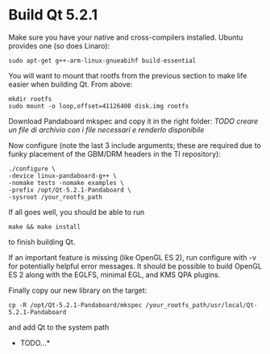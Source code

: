 Build Qt 5.2.1
==============

Make sure you have your native and cross-compilers installed. Ubuntu provides one (so does Linaro):
```
sudo apt-get g++-arm-linux-gnueabihf build-essential
```
You will want to mount that rootfs from the previous section to make life easier when building Qt. From above:
```
mkdir rootfs
sudo mount -o loop,offset=41126400 disk.img rootfs
```

Download Pandaboard mkspec and copy it in the right folder:
*TODO creare un file di archivio con i file necessari e renderlo disponibile*

Now configure (note the last 3 include arguments; these are required due to funky placement of the GBM/DRM headers in 
the TI repository):
```
./configure \
-device linux-pandaboard-g++ \
-nomake tests -nomake examples \
-prefix /opt/Qt-5.2.1-Pandaboard \
-sysroot /your_rootfs_path
```
If all goes well, you should be able to run
```
make && make install
```
to finish building Qt. 

If an important feature is missing (like OpenGL ES 2), run configure with -v for potentially helpful error messages. 
It should be possible to build OpenGL ES 2 along with the EGLFS, minimal EGL, and KMS QPA plugins.

Finally copy our new library on the target:
```
cp -R /opt/Qt-5.2.1-Pandaboard/mkspec /your_rootfs_path/usr/local/Qt-5.2.1-Pandaboard
```
and add Qt to the system path
* TODO...*
